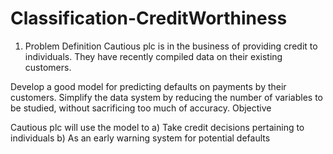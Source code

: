 # Classification-CreditWorthiness

1. Problem Definition
Cautious plc is in the business of providing credit to individuals. They have recently compiled data on their existing customers.

Develop a good model for predicting defaults on payments by their customers.
Simplify the data system by reducing the number of variables to be studied, without sacrificing too much of accuracy.
Objective

Cautious plc will use the model to a) Take credit decisions pertaining to individuals b) As an early warning system for potential defaults
